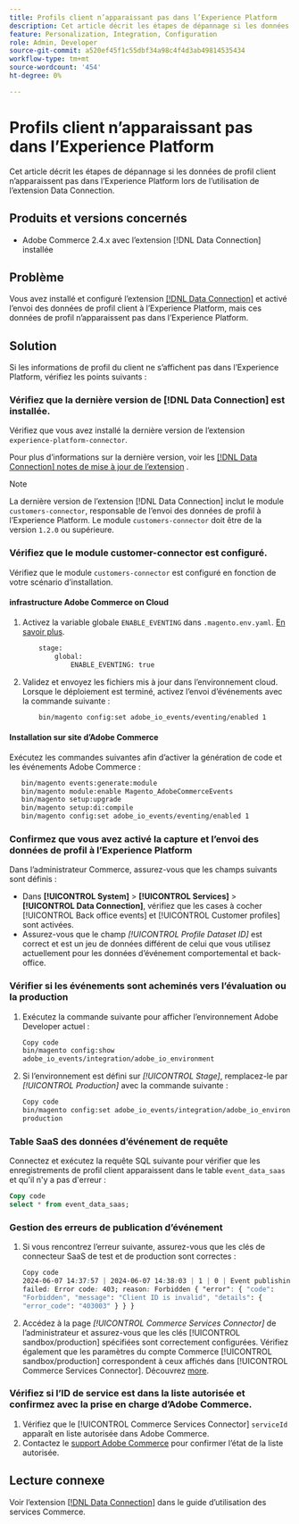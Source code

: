 ```yaml
---
title: Profils client n’apparaissant pas dans l’Experience Platform
description: Cet article décrit les étapes de dépannage si les données de votre profil client n’apparaissent pas dans l’Experience Platform lors de l’utilisation de l’extension  [!DNL Data Connection] .
feature: Personalization, Integration, Configuration
role: Admin, Developer
source-git-commit: a520ef45f1c55dbf34a98c4f4d3ab49814535434
workflow-type: tm+mt
source-wordcount: '454'
ht-degree: 0%

---
```


# Profils client n’apparaissant pas dans l’Experience Platform

Cet article décrit les étapes de dépannage si les données de profil client n’apparaissent pas dans l’Experience Platform lors de l’utilisation de l’extension Data Connection.

## Produits et versions concernés

* Adobe Commerce 2.4.x avec l’extension [!DNL Data Connection] installée

## Problème

Vous avez installé et configuré l’extension [[!DNL Data Connection]](https://experienceleague.adobe.com/en/docs/commerce-merchant-services/data-connection/overview) et activé l’envoi des données de profil client à l’Experience Platform, mais ces données de profil n’apparaissent pas dans l’Experience Platform.

## Solution

Si les informations de profil du client ne s’affichent pas dans l’Experience Platform, vérifiez les points suivants :

### Vérifiez que la dernière version de [!DNL Data Connection] est installée.

Vérifiez que vous avez installé la dernière version de l’extension `experience-platform-connector`.

Pour plus d’informations sur la dernière version, voir les [[!DNL Data Connection] notes de mise à jour de l’extension](https://experienceleague.adobe.com/en/docs/commerce-merchant-services/data-connection/release-notes) .

>[!NOTE]
>
>La dernière version de l’extension [!DNL Data Connection] inclut le module `customers-connector`, responsable de l’envoi des données de profil à l’Experience Platform. Le module `customers-connector` doit être de la version `1.2.0` ou supérieure.

### Vérifiez que le module customer-connector est configuré.

Vérifiez que le module `customers-connector` est configuré en fonction de votre scénario d’installation.

#### infrastructure Adobe Commerce on Cloud

1. Activez la variable globale `ENABLE_EVENTING` dans `.magento.env.yaml`. [En savoir plus](https://experienceleague.adobe.com/en/docs/commerce-cloud-service/user-guide/configure/env/stage/variables-global).

   ```bash
       stage:
           global:
               ENABLE_EVENTING: true
   ```

1. Validez et envoyez les fichiers mis à jour dans l’environnement cloud. Lorsque le déploiement est terminé, activez l’envoi d’événements avec la commande suivante :

   ```bash
       bin/magento config:set adobe_io_events/eventing/enabled 1
   ```

#### Installation sur site d’Adobe Commerce

Exécutez les commandes suivantes afin d’activer la génération de code et les événements Adobe Commerce :

```bash
   bin/magento events:generate:module
   bin/magento module:enable Magento_AdobeCommerceEvents
   bin/magento setup:upgrade
   bin/magento setup:di:compile
   bin/magento config:set adobe_io_events/eventing/enabled 1
```

### Confirmez que vous avez activé la capture et l’envoi des données de profil à l’Experience Platform

Dans l’administrateur Commerce, assurez-vous que les champs suivants sont définis :

* Dans **[!UICONTROL System]** > **[!UICONTROL Services]** > **[!UICONTROL Data Connection]**, vérifiez que les cases à cocher [!UICONTROL Back office events] et [!UICONTROL Customer profiles] sont activées.
* Assurez-vous que le champ *[!UICONTROL Profile Dataset ID]* est correct et est un jeu de données différent de celui que vous utilisez actuellement pour les données d’événement comportemental et back-office.

### Vérifier si les événements sont acheminés vers l’évaluation ou la production

1. Exécutez la commande suivante pour afficher l’environnement Adobe Developer actuel :

   ```bash
   Copy code
   bin/magento config:show
   adobe_io_events/integration/adobe_io_environment
   ```

1. Si l’environnement est défini sur *[!UICONTROL Stage]*, remplacez-le par *[!UICONTROL Production]* avec la commande suivante :

   ```bash
   Copy code
   bin/magento config:set adobe_io_events/integration/adobe_io_environment
   production
   ```

### Table SaaS des données d’événement de requête

Connectez et exécutez la requête SQL suivante pour vérifier que les enregistrements de profil client apparaissent dans le
table `event_data_saas` et qu&#39;il n&#39;y a pas d&#39;erreur :

```sql
Copy code
select * from event_data_saas;
```

### Gestion des erreurs de publication d’événement

1. Si vous rencontrez l’erreur suivante, assurez-vous que les clés de connecteur SaaS de test et de production sont correctes :

   ```css
   Copy code
   2024-06-07 14:37:57 | 2024-06-07 14:38:03 | 1 | 0 | Event publishing
   failed: Error code: 403; reason: Forbidden { "error": { "code":
   "Forbidden", "message": "Client ID is invalid", "details": {
   "error_code": "403003" } } }
   ```

1. Accédez à la page *[!UICONTROL Commerce Services Connector]* de l’administrateur et assurez-vous que les clés [!UICONTROL sandbox/production] spécifiées sont correctement configurées. Vérifiez également que les paramètres du compte Commerce [!UICONTROL sandbox/production] correspondent à ceux affichés dans [!UICONTROL Commerce Services Connector]. Découvrez [more](https://experienceleague.adobe.com/en/docs/commerce-merchant-services/user-guides/integration-services/saas#apikey).

### Vérifiez si l’ID de service est dans la liste autorisée et confirmez avec la prise en charge d’Adobe Commerce.

1. Vérifiez que le [!UICONTROL Commerce Services Connector] `serviceId` apparaît en liste autorisée dans Adobe Commerce.
1. Contactez le [support Adobe Commerce](https://experienceleague.adobe.com/en/docs/commerce-knowledge-base/kb/help-center-guide/magento-help-center-user-guide) pour confirmer l’état de la liste autorisée.

## Lecture connexe

Voir l’extension [[!DNL Data Connection]](https://experienceleague.adobe.com/en/docs/commerce-merchant-services/data-connection/overview) dans le guide d’utilisation des services Commerce.

